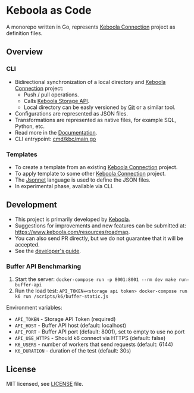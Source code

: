 # Keboola as Code

A monorepo written in Go, represents [Keboola Connection](https://www.keboola.com/product/overview) project as definition files.

## Overview

### CLI

- Bidirectional synchronization of a local directory and [Keboola Connection](https://www.keboola.com/product/overview) project:
  - Push / pull operations.
  - Calls [Keboola Storage API](https://developers.keboola.com/integrate/storage/api/).
  - Local directory can be easly versioned by [Git](https://git-scm.com/) or a similar tool.
- Configurations are represented as JSON files.
- Transformations are represented as native files, for example SQL, Python, etc.
- Read more in the [Documentation](https://developers.keboola.com/cli/).
- CLI entrypoint: [cmd/kbc/main.go](https://github.com/keboola/keboola-as-code/blob/main/cmd/kbc/main.go)

### Templates

- To create a template from an existing [Keboola Connection](https://www.keboola.com/product/overview) project.
- To apply template to some other [Keboola Connection](https://www.keboola.com/product/overview) project.
- The [Jsonnet](https://jsonnet.org/) language is used to define the JSON files.
- In experimental phase, available via CLI.

## Development

- This project is primarily developed by [Keboola](https://www.keboola.com/).
- Suggestions for improvements and new features can be submitted at:  
  https://www.keboola.com/resources/roadmap.
- You can also send PR directly, but we do not guarantee that it will be accepted.
- See the [developer's guide](./docs/DEVELOPMENT.md).

### Buffer API Benchmarking

1. Start the server: `docker-compose run -p 8001:8001 --rm dev make run-buffer-api`
1. Run the load test: `API_TOKEN=<storage api token> docker-compose run k6 run /scripts/k6/buffer-static.js`

Environment variables:
- `API_TOKEN` - Storage API Token (required)
- `API_HOST` - Buffer API host (default: localhost)
- `API_PORT` - Buffer API port (default: 8001), set to empty to use no port
- `API_USE_HTTPS` - Should k6 connect via HTTPS (default: false)
- `K6_USERS` - number of workers that send requests (default: 6144)
- `K6_DURATION` - duration of the test (default: 30s)

## License

MIT licensed, see [LICENSE](./LICENSE) file.
